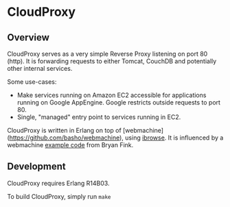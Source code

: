 # CloudProxy

## Overview

CloudProxy serves as a very simple Reverse Proxy listening on port 80 (http). It is forwarding requests to either Tomcat, CouchDB and potentially other internal services.

Some use-cases:

 * Make services running on Amazon EC2 accessible for applications running on Google AppEngine. Google restricts outside requests to port 80.
 * Single, "managed" entry point to services running in EC2.

CloudProxy is written in Erlang on top of [webmachine] (https://github.com/basho/webmachine), using [ibrowse](https://github.com/cmullaparthi/ibrowse/).
It is influenced by a webmachine [example code](https://bitbucket.org/bryan/wmexamples/) from Bryan Fink. 

## Development

CloudProxy requires Erlang R14B03.

To build CloudProxy, simply run `make`
